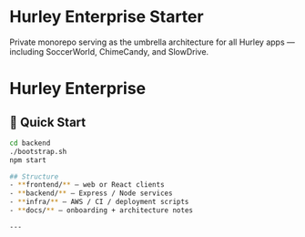 # Hurley Enterprise Starter

Private monorepo serving as the umbrella architecture for all Hurley apps — including SoccerWorld, ChimeCandy, and SlowDrive.
# Hurley Enterprise

## 🚀 Quick Start

```bash
cd backend
./bootstrap.sh
npm start

## Structure
- **frontend/** – web or React clients  
- **backend/** – Express / Node services  
- **infra/** – AWS / CI / deployment scripts  
- **docs/** – onboarding + architecture notes  

---
